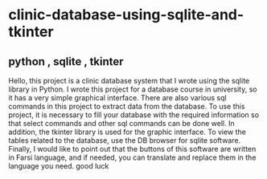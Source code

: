 # clinic-database-using-sqlite-and-tkinter
## python , sqlite , tkinter

Hello, this project is a clinic database system that I wrote using the sqlite library in Python. I wrote this project for a database course in university, so it has a very simple graphical interface.
There are also various sql commands in this project to extract data from the database.
To use this project, it is necessary to fill your database with the required information so that select commands and other sql commands can be done well.
In addition, the tkinter library is used for the graphic interface.
To view the tables related to the database, use the DB browser for sqlite software. Finally, I would like to point out that the buttons of this software are written in Farsi language, and if needed, you can translate and replace them in the language you need.
good luck
